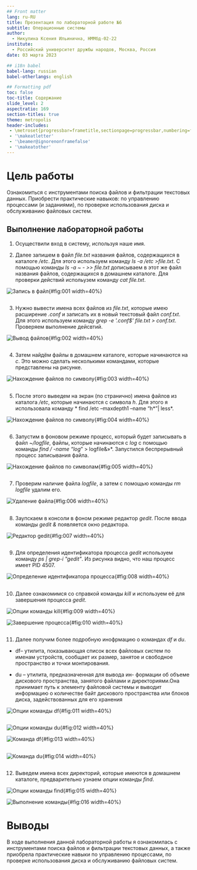 ```yaml
---
## Front matter
lang: ru-RU
title: Презентация по лабораторной работе №6
subtitle: Операционные системы
author:
  - Никулина Ксения Ильинична, НММбд-02-22
institute:
  - Российский университет дружбы народов, Москва, Россия
date: 03 марта 2023

## i18n babel
babel-lang: russian
babel-otherlangs: english

## Formatting pdf
toc: false
toc-title: Содержание
slide_level: 2
aspectratio: 169
section-titles: true
theme: metropolis
header-includes:
 - \metroset{progressbar=frametitle,sectionpage=progressbar,numbering=fraction}
 - '\makeatletter'
 - '\beamer@ignorenonframefalse'
 - '\makeatother'
---
```


# Цель работы

Ознакомиться с инструментами поиска файлов и фильтрации текстовых данных.
Приобрести практические навыков: по управлению процессами (и заданиями), по
проверке использования диска и обслуживанию файловых систем.

## Выполнение лабораторной работы

1. Осуществили вход в систему, используя наше имя.

2. Далее запишем в файл *file.txt* названия файлов, содержащихся в каталоге */etc*. Для этого используем команду *ls -a /etc >file.txt*. С помощью команды *ls -a ~ - >> file.txt* дописываем в этот же файл названия файлов, содержащихся в домашнем каталоге. Для проверки действий испольузем команду *cat file.txt*.

![Запись в файл](image/1.png){#fig:001 width=40%}

##

3. Нужно вывести имена всех файлов из *file.txt*, которые имею расширение *.conf* и записать их в новый текстовый файл *conf.txt*. Для этого используем команду *grep -e '\.conf$' file.txt > conf.txt*. Проверяем выполнение дейсвтий. 

![Вывод файлов](image/2.png){#fig:002 width=40%}

##

4. Затем найдём файлы в домашнем каталоге, которые начинаются на *с*. Это можно сделать несколькими командами, которые представлены на рисунке.

![Нахождение файлов по символу](image/3.png){#fig:003 width=40%}

##

5. После этого выведем на экран (по странично) имена файлов из каталога */etc*, которые начинаются с символа *h*. Для этого я использовала команду * find /etc –maxdepth1 –name “h*”| less*. 

![Нахождение файлов по символу](image/4.png){#fig:004 width=40%}

##

6. Запустим в фоновом режиме процесс, который будет записывать в файл *~/logfile*, файлы, которые начинаются с *log* с помощью команды *find / -name “log*” > logfile&»*. Запустился беспрерывный процесс записывания файла. 

![Нахождение файлов по символам](image/5.png){#fig:005 width=40%}

##

7. Проверим наличие файла *logfile*, а затем с помощью команды *rm logfile* удалим его. 

![Удаление файла](image/6.png){#fig:006 width=40%}

##

8. Заупскаем в консоли в фоном режиме редактор *gedit*. После ввода команды *gedit &* появляется окно редактора.

![Редактор gedit](image/7.png){#fig:007 width=40%}

##

9. Для определения идентификатора процесса *gedit* используем команду *ps | grep-i "gedit"*. Из рисунка видно, что наш процесс имеет PID 4507.

![Определение идентификатора процесса](image/8.png){#fig:008 width=40%}

##

10. Далее ознакомимся со справкой команды *kill* и используем её для завершения процесса *gedit*. 

![Опции команды kill](image/9.png){#fig:009 width=40%}

![Завершение процесса](image/10.png){#fig:010 width=40%}

##

11. Далее получим более подробную инофрмацию о командах *df* и *du*.
- df– утилита, показывающая список всех файловых систем по именам устройств, сообщает их размер, занятое и свободное пространство и точки монтирования.

- du – утилита, предназначенная для вывода ин-
формации об объеме дискового пространства, занятого файлами и директориями.Она принимает путь к элементу файловой системы и выводит информацию о
количестве байт дискового пространства или блоков диска, задействованных для его хранения

![Опции команды df](image/11.png){#fig:011 width=40%}

##

![Опции команды du](image/12.png){#fig:012 width=40%}

![Команда df](image/13.png){#fig:013 width=40%}

##

![Команда du](image/14.png){#fig:014 width=40%}

##

12. Выведем имена всех директорий, которые имеются в домашнем каталоге, предварительно узнаем опции команды *find*.

![Опции команды find](image/15.png){#fig:015 width=40%}

![Выполнение команды](image/16.png){#fig:016 width=40%}

# Выводы

В ходе выполнения данной лабораторной работы я ознакомилась с инструментами поиска файлов и фильтрации текстовых данных, а также приобрела практические навыки по управлению процессами, по проверке использования диска и обслуживанию файловых систем.



